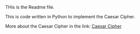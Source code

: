 THis is the Readme file.

This is code written in Python to implement the Caesar Cipher.

More about the Caesar Cipher in the link:
[Caesar Cipher](https://en.wikipedia.org/wiki/Caesar_cipher)
